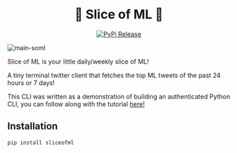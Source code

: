 <div align="center">
<h1>🍰 Slice of ML 🍰</h1>
</div>
<p align="center">
<a href="https://pypi.org/project/sliceofml/">
    <img alt="PyPi Release" src="https://img.shields.io/pypi/v/sliceofml">
</a> 
</p>

![main-soml](https://user-images.githubusercontent.com/102609953/179343397-0cd398e0-1591-4d6f-99e7-31c516b807ac.png)

Slice of ML is your little daily/weekly slice of ML!

A tiny terminal twitter client that fetches the top ML tweets of the past 24 hours or 7 days!

This CLI was written as a demonstration of building an authenticated Python CLI,
you can follow along with the tutorial [here!](https://notia.ai/articles/building-an-authenticated-python-cli)

## Installation
```
pip install sliceofml
```
